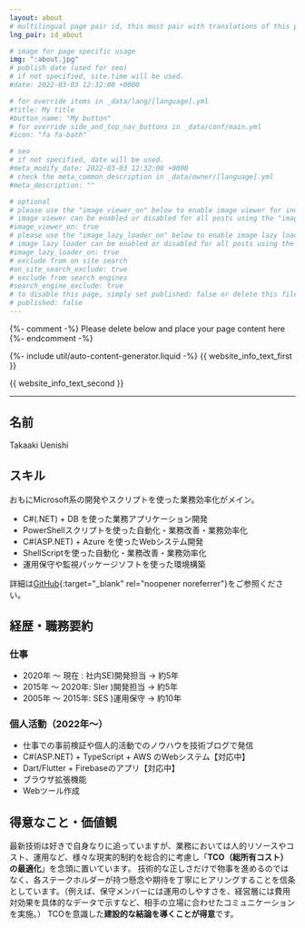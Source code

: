 ```yaml
---
layout: about
# multilingual page pair id, this must pair with translations of this page. (This name must be unique)
lng_pair: id_about

# image for page specific usage
img: ":about.jpg"
# publish date (used for seo)
# if not specified, site.time will be used.
#date: 2022-03-03 12:32:00 +0000

# for override items in _data/lang/[language].yml
#title: My title
#button_name: "My button"
# for override side_and_top_nav_buttons in _data/conf/main.yml
#icon: "fa fa-bath"

# seo
# if not specified, date will be used.
#meta_modify_date: 2022-03-03 12:32:00 +0000
# check the meta_common_description in _data/owner/[language].yml
#meta_description: ""

# optional
# please use the "image_viewer_on" below to enable image viewer for individual pages or posts (_posts/ or [language]/_posts folders).
# image viewer can be enabled or disabled for all posts using the "image_viewer_posts: true" setting in _data/conf/main.yml.
#image_viewer_on: true
# please use the "image_lazy_loader_on" below to enable image lazy loader for individual pages or posts (_posts/ or [language]/_posts folders).
# image lazy loader can be enabled or disabled for all posts using the "image_lazy_loader_posts: true" setting in _data/conf/main.yml.
#image_lazy_loader_on: true
# exclude from on site search
#on_site_search_exclude: true
# exclude from search engines
#search_engine_exclude: true
# to disable this page, simply set published: false or delete this file
# published: false
---
```


{%- comment -%} Please delete below and place your page content here {%- endcomment -%}

{%- include util/auto-content-generator.liquid -%}
{{ website_info_text_first }}

{{ website_info_text_second }}

---

## 名前

Takaaki Uenishi

## スキル

おもにMicrosoft系の開発やスクリプトを使った業務効率化がメイン。

- C#(\.NET) + DB を使った業務アプリケーション開発
- PowerShellスクリプトを使った自動化・業務改善・業務効率化
- C#(ASP\.NET) + Azure を使ったWebシステム開発
- ShellScriptを使った自動化・業務改善・業務効率化
- 運用保守や監視パッケージソフトを使った環境構築

詳細は[GitHub](https://github.com/takaakiu){:target="_blank" rel="noopener noreferrer"}をご参照ください。

## 経歴・職務要約

### 仕事

- 2020年 ～ 現在  : 社内SE)開発担当 → 約5年
- 2015年 ～ 2020年: SIer  )開発担当 → 約5年
- 2005年 ～ 2015年: SES   )運用保守 → 約10年

### 個人活動（2022年～）

- 仕事での事前検証や個人的活動でのノウハウを技術ブログで発信
- C#(ASP.NET) + TypeScript + AWS のWebシステム【対応中】
- Dart/Flutter + Firebaseのアプリ【対応中】
- ブラウザ拡張機能
- Webツール作成

## 得意なこと・価値観

最新技術は好きで自身なりに追っていますが、業務においては人的リソースやコスト、運用など、様々な現実的制約を総合的に考慮し「**TCO（総所有コスト）の最適化**」を念頭に置いています。
技術的な正しさだけで物事を進めるのではなく、各ステークホルダーが持つ懸念や期待を丁寧にヒアリングすることを信条としています。（例えば、保守メンバーには運用のしやすさを、経営層には費用対効果を具体的なデータで示すなど、相手の立場に合わせたコミュニケーションを実施。）
TCOを意識した**建設的な結論を導くことが得意**です。
